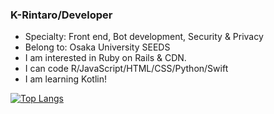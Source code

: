 ### K-Rintaro/Developer 

- Specialty: Front end, Bot development, Security & Privacy 
- Belong to: Osaka University SEEDS
- I am interested in Ruby on Rails & CDN.
- I can code R/JavaScript/HTML/CSS/Python/Swift
- I am learning Kotlin!

[![Top Langs](https://github-readme-stats.vercel.app/api/top-langs/?username=K-Rintaro&layout=compact)](https://github.com/anuraghazra/github-readme-stats)

